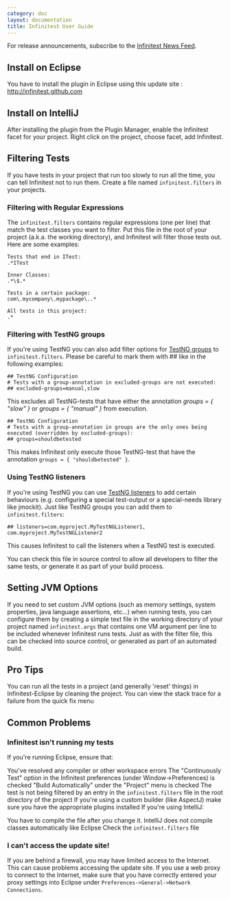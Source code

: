 ```yaml
---
category: doc
layout: documentation
title: Infinitest User Guide
---
```

For release announcements, subscribe to the [Infinitest News Feed](http://infinitest.github.com/rss.xml).

## Install on Eclipse

You have to install the plugin in Eclipse using this update site : http://infinitest.github.com

## Install on IntelliJ

After installing the plugin from the Plugin Manager, enable the Infinitest facet for your project. Right click on the project, choose facet, add Infinitest.

## Filtering Tests

If you have tests in your project that run too slowly to run all the time, you can tell Infinitest not to run them. Create a file named `infinitest.filters` in your projects.

### Filtering with Regular Expressions

The `infinitest.filters` contains regular expressions (one per line) that match the test classes you want to filter. Put this file in the root of your project (a.k.a. the working directory), and Infinitest will filter those tests out. Here are some examples:

    Tests that end in ITest:
    .*ITest
    
    Inner Classes:
    .*\$.*
    
    Tests in a certain package:
    com\.mycompany\.mypackage\..*
    
    All tests in this project:
    .*

### Filtering with TestNG groups

If you're using TestNG you can also add filter options for [TestNG groups](http://testng.org/doc/documentation-main.html#test-groups) to `infinitest.filters`. Please be careful to mark them with ## like in the following examples:

    ## TestNG Configuration
    # Tests with a group-annotation in excluded-groups are not executed:
    ## excluded-groups=manual,slow

This excludes all TestNG-tests that have either the annotation *groups = { "slow" }* or *groups = { "manual" }* from execution.

    ## TestNG Configuration
    # Tests with a group-annotation in groups are the only ones being executed (overridden by excluded-groups):
    ## groups=shouldbetested

This makes Infinitest only execute those TestNG-test that have the annotation `groups = { "shouldbetested" }`.

### Using TestNG listeners

If you're using TestNG you can use [TestNG listeners](http://testng.org/doc/documentation-main.html#testng-listeners) to add certain behaviours (e.g. configuring a special test-output or a special-needs library like jmockit). Just like TestNG groups you can add them to `infinitest.filters`:

    ## listeners=com.myproject.MyTestNGListener1, com.myproject.MyTestNGListener2

This causes Infinitest to call the listeners when a TestNG test is executed.

You can check this file in source control to allow all developers to filter the same tests, or generate it as part of your build process.

## Setting JVM Options

If you need to set custom JVM options (such as memory settings, system properties, java language assertions, etc...) when running tests, you can configure them by creating a simple text file in the working directory of your project named `infinitest.args` that contains one VM argument per line to be included whenever Infinitest runs tests. Just as with the filter file, this can be checked into source control, or generated as part of an automated build.

## Pro Tips

You can run all the tests in a project (and generally 'reset' things) in Infinitest-Eclipse by cleaning the project.
You can view the stack trace for a failure from the quick fix menu

## Common Problems

### Infinitest isn't running my tests

If you're running Eclipse, ensure that:

You've resolved any compiler or other workspace errors
The "Continuously Test" option in the Infinitest preferences (under Window->Preferences) is checked
"Build Automatically" under the "Project" menu is checked
The test is not being filtered by an entry in the `infinitest.filters` file in the root directory of the project
If you're using a custom builder (like AspectJ) make sure you have the appropriate plugins installed
If you're using IntelliJ:

You have to compile the file after you change it. IntelliJ does not compile classes automatically like Eclipse
Check the `infinitest.filters` file

### I can't access the update site!

If you are behind a firewall, you may have limited access to the Internet. This can cause problems accessing the update site. If you use a web proxy to connect to the Internet, make sure that you have correctly entered your proxy settings into Eclipse under `Preferences->General->Network Connections`.